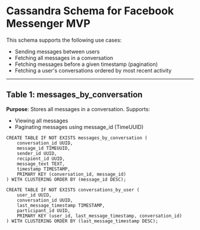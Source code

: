 # Cassandra Schema for Facebook Messenger MVP

This schema supports the following use cases:
- Sending messages between users
- Fetching all messages in a conversation
- Fetching messages before a given timestamp (pagination)
- Fetching a user's conversations ordered by most recent activity

---

## Table 1: messages_by_conversation

**Purpose**: Stores all messages in a conversation. Supports:
- Viewing all messages
- Paginating messages using message_id (TimeUUID)

```cql
CREATE TABLE IF NOT EXISTS messages_by_conversation (
    conversation_id UUID,
    message_id TIMEUUID,
    sender_id UUID,
    recipient_id UUID,
    message_text TEXT,
    timestamp TIMESTAMP,
    PRIMARY KEY (conversation_id, message_id)
) WITH CLUSTERING ORDER BY (message_id DESC);

CREATE TABLE IF NOT EXISTS conversations_by_user (
    user_id UUID,
    conversation_id UUID,
    last_message_timestamp TIMESTAMP,
    participant_id UUID,
    PRIMARY KEY (user_id, last_message_timestamp, conversation_id)
) WITH CLUSTERING ORDER BY (last_message_timestamp DESC);